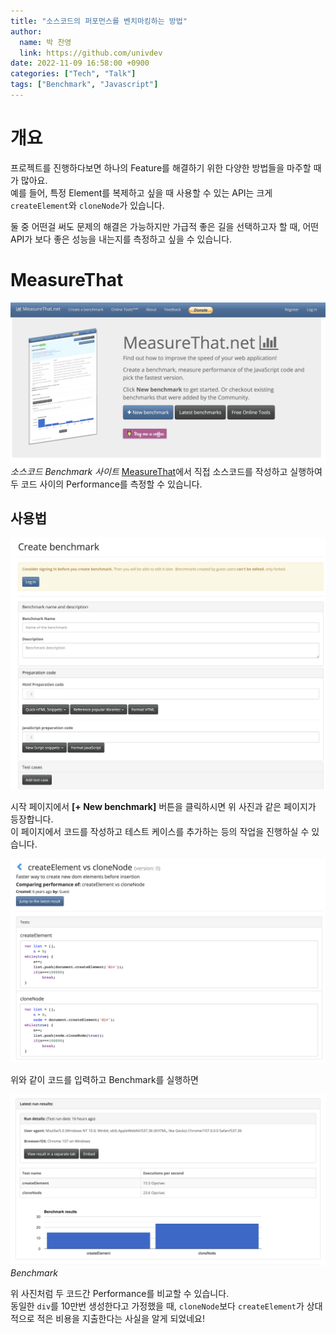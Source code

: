```yaml
---
title: "소스코드의 퍼포먼스를 벤치마킹하는 방법"
author:
  name: 박 찬영
  link: https://github.com/univdev
date: 2022-11-09 16:58:00 +0900
categories: ["Tech", "Talk"]
tags: ["Benchmark", "Javascript"]
---
```

# 개요
프로젝트를 진행하다보면 하나의 Feature를 해결하기 위한 다양한 방법들을 마주할 때가 많아요.  
예를 들어, 특정 Element를 복제하고 싶을 때 사용할 수 있는 API는 크게 `createElement`와 `cloneNode`가 있습니다.

둘 중 어떤걸 써도 문제의 해결은 가능하지만 가급적 좋은 길을 선택하고자 할 때, 어떤 API가 보다 좋은 성능을 내는지를 측정하고 싶을 수 있습니다.
# MeasureThat
[![MeasureThat](/assets/post_images/2022-11-09-benchmark-your-code/20221109170554.png)][MeasureThat]
_소스코드 Benchmark 사이트_
[MeasureThat][MeasureThat]에서 직접 소스코드를 작성하고 실행하여 두 코드 사이의 Performance를 측정할 수 있습니다.  
## 사용법
![Create Benchmark](/assets/post_images/2022-11-09-benchmark-your-code/20221109170910.png)

시작 페이지에서 **[+ New benchmark]** 버튼을 클릭하시면 위 사진과 같은 페이지가 등장합니다.  
이 페이지에서 코드를 작성하고 테스트 케이스를 추가하는 등의 작업을 진행하실 수 있습니다.

![Code](/assets/post_images/2022-11-09-benchmark-your-code/20221109170821.png)

위와 같이 코드를 입력하고 Benchmark를 실행하면

![Chart](/assets/post_images/2022-11-09-benchmark-your-code/20221109170506.png)
_Benchmark_

위 사진처럼 두 코드간 Performance를 비교할 수 있습니다.  
동일한 `div`를 10만번 생성한다고 가정했을 때, `cloneNode`보다 `createElement`가 상대적으로 적은 비용을 지출한다는 사실을 알게 되었네요!

[MeasureThat]: https://measurethat.net/